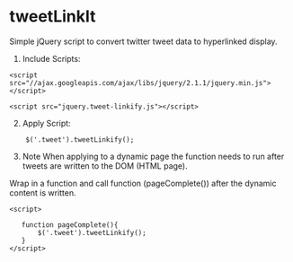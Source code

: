 tweetLinkIt
===========

Simple jQuery script to convert twitter tweet data to hyperlinked display.



1. Include Scripts:
```
<script src="//ajax.googleapis.com/ajax/libs/jquery/2.1.1/jquery.min.js"></script>

<script src="jquery.tweet-linkify.js"></script>
```
2. Apply Script:
```
    $('.tweet').tweetLinkify();
```
3. Note
When applying to a dynamic page the function needs to run after tweets are written to the DOM (HTML page).

Wrap in a function and call function  (pageComplete()) after the dynamic content is written.
 ```
 <script>
        
    function pageComplete(){
        $('.tweet').tweetLinkify();
    }
</script>
```
